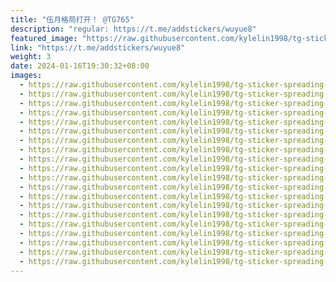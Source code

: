 ```yaml
---
title: "伍月格局打开！ @TG765"
description: "regular: https://t.me/addstickers/wuyue8"
featured_image: "https://raw.githubusercontent.com/kylelin1998/tg-sticker-spreading-worldwide-images/main/img/5de49f79-2335-49d4-97cd-acc9fb247f5c.jpg"
link: "https://t.me/addstickers/wuyue8"
weight: 3
date: 2024-01-16T19:30:32+08:00
images:
  - https://raw.githubusercontent.com/kylelin1998/tg-sticker-spreading-worldwide-images/main/img/5de49f79-2335-49d4-97cd-acc9fb247f5c.jpg
  - https://raw.githubusercontent.com/kylelin1998/tg-sticker-spreading-worldwide-images/main/img/e174e31a-fa9c-4537-97e0-dc25c84b4e78.jpg
  - https://raw.githubusercontent.com/kylelin1998/tg-sticker-spreading-worldwide-images/main/img/9ddacd21-2928-42dd-82d7-669e6135bcb2.jpg
  - https://raw.githubusercontent.com/kylelin1998/tg-sticker-spreading-worldwide-images/main/img/40c37179-4f1f-4503-9879-990e2354b10e.jpg
  - https://raw.githubusercontent.com/kylelin1998/tg-sticker-spreading-worldwide-images/main/img/742cde5b-f872-49a5-bf3e-c7b8f2e17bc6.jpg
  - https://raw.githubusercontent.com/kylelin1998/tg-sticker-spreading-worldwide-images/main/img/29f3479e-e237-4af4-a707-fc40841864c4.jpg
  - https://raw.githubusercontent.com/kylelin1998/tg-sticker-spreading-worldwide-images/main/img/90bef3c8-3ad3-4e45-8af6-087a1c749e9d.jpg
  - https://raw.githubusercontent.com/kylelin1998/tg-sticker-spreading-worldwide-images/main/img/15b73d4f-df94-43fa-997e-07d7d8406d8f.jpg
  - https://raw.githubusercontent.com/kylelin1998/tg-sticker-spreading-worldwide-images/main/img/758c560e-3584-4084-b0bc-6f924c12c3d6.jpg
  - https://raw.githubusercontent.com/kylelin1998/tg-sticker-spreading-worldwide-images/main/img/112492bb-46af-4e73-9b75-52871fef44c6.jpg
  - https://raw.githubusercontent.com/kylelin1998/tg-sticker-spreading-worldwide-images/main/img/fdc8672d-b6fa-45cf-806a-8673d4007c0f.jpg
  - https://raw.githubusercontent.com/kylelin1998/tg-sticker-spreading-worldwide-images/main/img/8b3fea99-bd03-4cf0-9ae1-3d3947f4e14f.jpg
  - https://raw.githubusercontent.com/kylelin1998/tg-sticker-spreading-worldwide-images/main/img/17c07b10-fd53-4f36-b902-6aa38b559cb2.jpg
  - https://raw.githubusercontent.com/kylelin1998/tg-sticker-spreading-worldwide-images/main/img/7171489f-88a8-4113-a324-e81ccde2bf3b.jpg
  - https://raw.githubusercontent.com/kylelin1998/tg-sticker-spreading-worldwide-images/main/img/dc9b9386-2d3a-46b3-8f03-152f8b613624.jpg
  - https://raw.githubusercontent.com/kylelin1998/tg-sticker-spreading-worldwide-images/main/img/d4d64834-a49d-48a0-b4fc-3d55d109a063.jpg
  - https://raw.githubusercontent.com/kylelin1998/tg-sticker-spreading-worldwide-images/main/img/3864724f-ba31-4a5c-a072-9c3cc36b51a0.jpg
  - https://raw.githubusercontent.com/kylelin1998/tg-sticker-spreading-worldwide-images/main/img/fca98927-00b8-468f-8d23-dbcb7fb7691b.jpg
  - https://raw.githubusercontent.com/kylelin1998/tg-sticker-spreading-worldwide-images/main/img/7cf2d7df-d6a8-4d99-b8af-fbba4cdfb763.jpg
  - https://raw.githubusercontent.com/kylelin1998/tg-sticker-spreading-worldwide-images/main/img/8b3a5b97-4f30-4a3d-ab74-cd21fc1026a7.jpg
---
```

